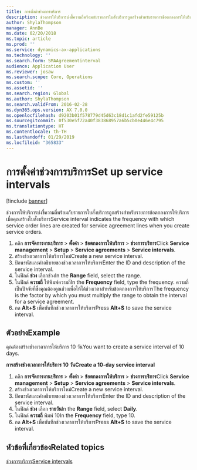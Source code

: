 ```yaml
---
title: การตั้งค่าช่วงการบริการ
description: ช่วงการให้บริการบ่งชี้ความถี่พร้อมกับรายการใบสั่งบริการถูกสร้างสำหรับรายการข้อตกลงการให้บริการ เมื่อคุณสร้างใบสั่งบริการ
author: ShylaThompson
manager: AnnBe
ms.date: 02/20/2018
ms.topic: article
ms.prod: ''
ms.service: dynamics-ax-applications
ms.technology: ''
ms.search.form: SMAAgreementinterval
audience: Application User
ms.reviewer: josaw
ms.search.scope: Core, Operations
ms.custom: ''
ms.assetid: ''
ms.search.region: Global
ms.author: ShylaThompson
ms.search.validFrom: 2016-02-28
ms.dyn365.ops.version: AX 7.0.0
ms.openlocfilehash: d9203b01f578779d45d63c18d1c1afd2fe59125b
ms.sourcegitcommit: 0f530e5f72a40f383868957a6b5cb0e446e4c795
ms.translationtype: HT
ms.contentlocale: th-TH
ms.lasthandoff: 01/29/2019
ms.locfileid: "365833"
---
```

# <a name="set-up-service-intervals"></a><span data-ttu-id="e6420-103">การตั้งค่าช่วงการบริการ</span><span class="sxs-lookup"><span data-stu-id="e6420-103">Set up service intervals</span></span>  

[!include [banner](../includes/banner.md)]

<span data-ttu-id="e6420-104">ช่วงการให้บริการบ่งชี้ความถี่พร้อมกับรายการใบสั่งบริการถูกสร้างสำหรับรายการข้อตกลงการให้บริการ เมื่อคุณสร้างใบสั่งบริการ</span><span class="sxs-lookup"><span data-stu-id="e6420-104">Service interval indicates the frequency with which service order lines are created for service agreement lines when you create service orders.</span></span>

1. <span data-ttu-id="e6420-105">คลิก **การจัดการงานบริการ** \> **ตั้งค่า** \> **ข้อตกลงการให้บริการ** \> **ช่วงการบริการ**</span><span class="sxs-lookup"><span data-stu-id="e6420-105">Click **Service management** \> **Setup** \> **Service agreements** \> **Service intervals**.</span></span>
2. <span data-ttu-id="e6420-106">สร้างช่วงเวลาการให้บริการใหม่</span><span class="sxs-lookup"><span data-stu-id="e6420-106">Create a new service interval.</span></span>
3. <span data-ttu-id="e6420-107">ป้อนรหัสและคำอธิบายของช่วงเวลาการให้บริการ</span><span class="sxs-lookup"><span data-stu-id="e6420-107">Enter the ID and description of the service interval.</span></span>
4. <span data-ttu-id="e6420-108">ในฟิลด์ **ช่วง** เลือกช่วง</span><span class="sxs-lookup"><span data-stu-id="e6420-108">In the **Range** field, select the range.</span></span>
5. <span data-ttu-id="e6420-109">ในฟิลด์ **ความถี่** ให้พิมพ์ความถี่</span><span class="sxs-lookup"><span data-stu-id="e6420-109">In the **Frequency** field, type the frequency.</span></span> <span data-ttu-id="e6420-110">ความถี่เป็นปัจจัยที่ซึ่งคุณต้องคูณช่วงเพื่อให้ได้ช่วงเวลาสำหรับข้อตกลงการให้บริการ</span><span class="sxs-lookup"><span data-stu-id="e6420-110">The frequency is the factor by which you must multiply the range to obtain the interval for a service agreement.</span></span>
6. <span data-ttu-id="e6420-111">กด **Alt+S** เพื่อบันทึกช่วงเวลาการให้บริการ</span><span class="sxs-lookup"><span data-stu-id="e6420-111">Press **Alt+S** to save the service interval.</span></span>

## <a name="example"></a><span data-ttu-id="e6420-112">ตัวอย่าง</span><span class="sxs-lookup"><span data-stu-id="e6420-112">Example</span></span>

<span data-ttu-id="e6420-113">คุณต้องสร้างช่วงเวลาการให้บริการ 10 วัน</span><span class="sxs-lookup"><span data-stu-id="e6420-113">You want to create a service interval of 10 days.</span></span>

<span data-ttu-id="e6420-114">**การสร้างช่วงเวลาการให้บริการ 10 วัน**</span><span class="sxs-lookup"><span data-stu-id="e6420-114">**Create a 10-day service interval**</span></span>

1. <span data-ttu-id="e6420-115">คลิก **การจัดการงานบริการ** \> **ตั้งค่า** \> **ข้อตกลงการให้บริการ** \> **ช่วงการบริการ**</span><span class="sxs-lookup"><span data-stu-id="e6420-115">Click **Service management** \> **Setup** \> **Service agreements** \> **Service intervals**.</span></span>
2. <span data-ttu-id="e6420-116">สร้างช่วงเวลาการให้บริการใหม่</span><span class="sxs-lookup"><span data-stu-id="e6420-116">Create a new service interval.</span></span>
3. <span data-ttu-id="e6420-117">ป้อนรหัสและคำอธิบายของช่วงเวลาการให้บริการ</span><span class="sxs-lookup"><span data-stu-id="e6420-117">Enter the ID and description of the service interval.</span></span>
4. <span data-ttu-id="e6420-118">ในฟิลด์ **ช่วง** เลือก **รายวัน**</span><span class="sxs-lookup"><span data-stu-id="e6420-118">In the **Range** field, select **Daily**.</span></span>
5. <span data-ttu-id="e6420-119">ในฟิลด์ **ความถี่** พิมพ์ 10</span><span class="sxs-lookup"><span data-stu-id="e6420-119">In the **Frequency** field, type 10.</span></span>
6. <span data-ttu-id="e6420-120">กด **Alt+S** เพื่อบันทึกช่วงเวลาการให้บริการ</span><span class="sxs-lookup"><span data-stu-id="e6420-120">Press **Alt+S** to save the service interval.</span></span>

## <a name="related-topics"></a><span data-ttu-id="e6420-121">หัวข้อที่เกี่ยวข้อง</span><span class="sxs-lookup"><span data-stu-id="e6420-121">Related topics</span></span>

[<span data-ttu-id="e6420-122">ช่วงการบริการ</span><span class="sxs-lookup"><span data-stu-id="e6420-122">Service intervals</span></span>](service-intervals.md)  
